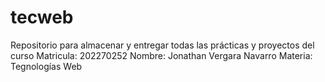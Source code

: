 # tecweb
 Repositorio para almacenar y entregar todas las prácticas y proyectos del curso
Matricula: 202270252
Nombre: Jonathan Vergara Navarro
Materia: Tegnologías Web
